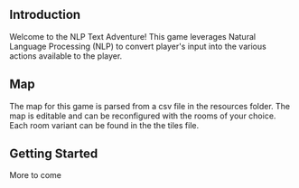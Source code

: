 ## Introduction 

Welcome to the NLP Text Adventure! This game leverages Natural Language Processing (NLP) to convert player's input into the various actions available to the player. 



## Map 
The map for this game is parsed from a csv file in the resources folder. The map is editable and can be reconfigured with the rooms of your choice. Each room variant can be found in the the tiles file. 

## Getting Started

More to come
